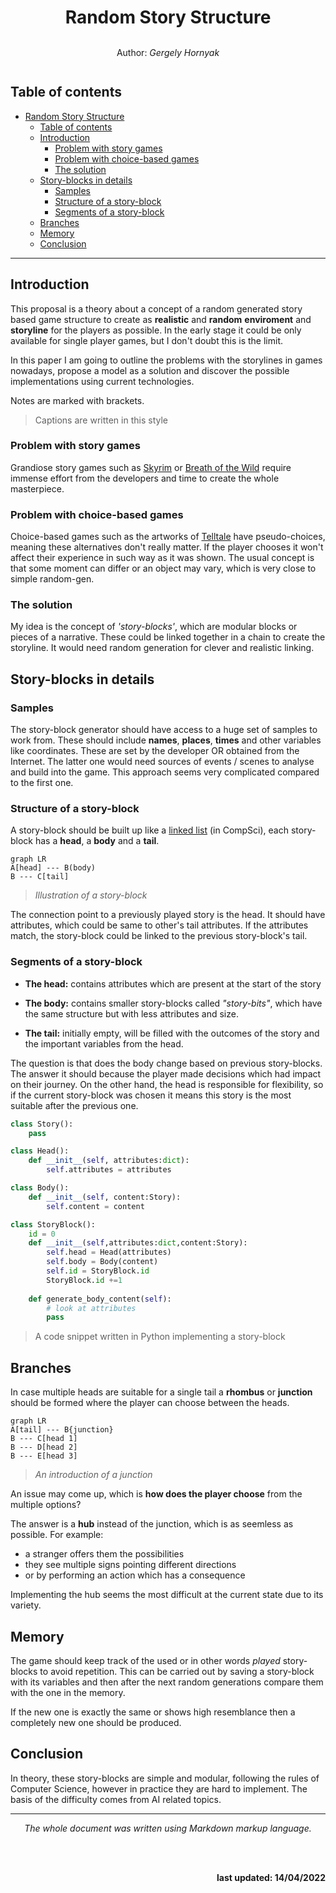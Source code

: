 <center>

# Random Story Structure 

<div style="font-size:0.67m">  <p style="line-height:3"> Author: <i> Gergely Hornyak </p> </i> </div>

</center>

## Table of contents

- [Random Story Structure](#random-story-structure)
  - [Table of contents](#table-of-contents)
  - [Introduction](#introduction)
    - [Problem with story games](#problem-with-story-games)
    - [Problem with choice-based games](#problem-with-choice-based-games)
    - [The solution](#the-solution)
  - [Story-blocks in details](#story-blocks-in-details)
    - [Samples](#samples)
    - [Structure of a story-block](#structure-of-a-story-block)
    - [Segments of a story-block](#segments-of-a-story-block)
  - [Branches](#branches)
  - [Memory](#memory)
  - [Conclusion](#conclusion)

---

<div style="page-break-after: always"></div>

## Introduction

This proposal is a theory about a concept of a random generated story based game structure to create as __realistic__ and __random__ __enviroment__ and __storyline__ for the players as possible. In the early stage it could be only available for single player games, but I don't doubt this is the limit.

In this paper I am going to outline the problems with the storylines in games nowadays, propose a model as a solution and discover the possible implementations using current technologies.

Notes are marked with brackets.

>Captions are written in this style

### Problem with story games

Grandiose story games such as [Skyrim](https://elderscrolls.bethesda.net/en/skyrim) or [Breath of the Wild](https://www.zelda.com/breath-of-the-wild/) require immense effort from the developers and time to create the whole masterpiece.

### Problem with choice-based games

Choice-based games such as the artworks of [Telltale](https://telltale.com/) have pseudo-choices, meaning these alternatives don't really matter. If the player chooses it won't affect their experience in such way as it was shown. The usual concept is that some moment can differ or an object may vary, which is very close to simple random-gen.

### The solution

My idea is the concept of _'story-blocks'_, which are modular blocks or pieces of a narrative. These could be linked together in a chain to create the storyline. It would need random generation for clever and realistic linking.

<div style="page-break-after: always"></div>

## Story-blocks in details

</div>

### Samples

The story-block generator should have access to a huge set of samples to work from. These should include __names__, __places__, __times__ and other variables like coordinates. These are set by the developer OR obtained from the Internet.
The latter one would need sources of events / scenes to analyse and build into the game. This approach seems very complicated compared to the first one.

### Structure of a story-block

A story-block should be built up like a [linked list](https://www.tutorialspoint.com/data_structures_algorithms/linked_list_algorithms.htm) (in CompSci), each story-block has a __head__, a __body__ and a __tail__. 

```mermaid
graph LR
A[head] --- B(body)
B --- C[tail]
```

>_Illustration of a story-block_

The connection point to a previously played story is the head. It should have attributes, which could be same to other's tail attributes. If the attributes match, the story-block could be linked to the previous story-block's tail.

### Segments of a story-block

- __The head:__ contains attributes which are present at the start of the story

- __The body:__ contains smaller story-blocks called _"story-bits"_, which have the same structure but with less attributes and size. 

- __The tail:__ initially empty, will be filled with the outcomes of the story and the important variables from the head. 

The question is that does the body change based on previous story-blocks. The answer it should because the player made decisions which had impact on their journey. On the other hand, the head is responsible for flexibility, so if the current story-block was chosen it means this story is the most suitable after the previous one.

<div style="page-break-after: always"></div>

```py
class Story():
    pass

class Head():
    def __init__(self, attributes:dict):
        self.attributes = attributes

class Body():
    def __init__(self, content:Story):
        self.content = content

class StoryBlock():
    id = 0
    def __init__(self,attributes:dict,content:Story):
        self.head = Head(attributes)
        self.body = Body(content)
        self.id = StoryBlock.id
        StoryBlock.id +=1
        
    def generate_body_content(self):
        # look at attributes 
        pass
```

>A code snippet written in Python implementing a story-block

<div style="page-break-after: always"></div>

## Branches

In case multiple heads are suitable for a single tail a __rhombus__ or __junction__ should be formed where the player can choose between the heads.

```mermaid
graph LR
A[tail] --- B{junction}
B --- C[head 1]
B --- D[head 2]
B --- E[head 3]
```

>_An introduction of a junction_

An issue may come up, which is __how does the player choose__ from the multiple options?

The answer is a __hub__ instead of the junction, which is as seemless as possible. For example:

- a stranger offers them the possibilities
- they see multiple signs pointing different directions
- or by performing an action which has a consequence

Implementing the hub seems the most difficult at the current state due to its variety.

## Memory

The game should keep track of the used or in other words _played_ story-blocks to avoid repetition. This can be carried out by saving a story-block with its variables and then after the next random generations compare them with the one in the memory.

If the new one is exactly the same or shows high resemblance then a completely new one should be produced.

<div style="page-break-after: always"></div>

## Conclusion

In theory, these story-blocks are simple and modular, following the rules of Computer Science, however in practice they are hard to implement. The basis of the difficulty comes from AI related topics. 

---


<center>

_The whole document was written using Markdown markup language._

</center>

<br><br>

<div align=right>

__last updated: 14/04/2022__ 

</div>